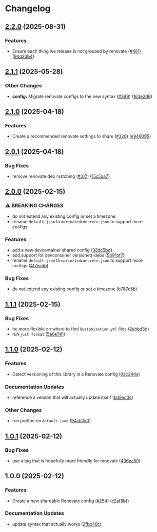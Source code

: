 # Changelog

## [2.2.0](https://github.com/marinatedconcrete/config/compare/renovate-config-2.1.1...renovate-config-2.2.0) (2025-08-31)


### Features

* Ensure each thing we release is not grouped by renovate ([#481](https://github.com/marinatedconcrete/config/issues/481)) ([94d23b4](https://github.com/marinatedconcrete/config/commit/94d23b42473be3f4ed30449a98ab54199d8ae585))

## [2.1.1](https://github.com/marinatedconcrete/config/compare/renovate-config-2.1.0...renovate-config-2.1.1) (2025-05-28)


### Other Changes

* **config:** Migrate renovate configs to the new syntax ([#399](https://github.com/marinatedconcrete/config/issues/399)) ([163e2d6](https://github.com/marinatedconcrete/config/commit/163e2d68a1eeb1ac1b6f945ae373bf7cdfe4da80))

## [2.1.0](https://github.com/marinatedconcrete/config/compare/renovate-config-2.0.1...renovate-config-2.1.0) (2025-04-18)


### Features

* Create a recommended renovate settings to share ([#326](https://github.com/marinatedconcrete/config/issues/326)) ([e946095](https://github.com/marinatedconcrete/config/commit/e946095f53caab8fbb4c4148dfd35cc9d0fd809d))

## [2.0.1](https://github.com/marinatedconcrete/config/compare/renovate-config-2.0.0...renovate-config-2.0.1) (2025-04-18)


### Bug Fixes

* remove renovate deb matching ([#317](https://github.com/marinatedconcrete/config/issues/317)) ([15c5ba7](https://github.com/marinatedconcrete/config/commit/15c5ba76c34fd257d1f1ea404e0060bea3f43d6b))

## [2.0.0](https://github.com/marinatedconcrete/config/compare/renovate-config-1.1.1...renovate-config-2.0.0) (2025-02-15)


### ⚠ BREAKING CHANGES

* do not extend any existing config or set a timezone
* rename `default.json` to `marinatedconcrete.json` to support more configs

### Features

* add a new devcontainer shared config ([08dc5bd](https://github.com/marinatedconcrete/config/commit/08dc5bd3a13b11d1d3beda936df406e1b1fc0724))
* add support for devcontainer versioned-debs ([5b91bf7](https://github.com/marinatedconcrete/config/commit/5b91bf79a9b88c77127d685307a3b859e94f464d))
* rename `default.json` to `marinatedconcrete.json` to support more configs ([4f7eabb](https://github.com/marinatedconcrete/config/commit/4f7eabb0d1bcde2ac54c901809510c6d197c5cd7))


### Bug Fixes

* do not extend any existing config or set a timezone ([b787e5b](https://github.com/marinatedconcrete/config/commit/b787e5b3cee3c1f3d1f9f3c7e97acf24f3a5bade))

## [1.1.1](https://github.com/marinatedconcrete/config/compare/renovate-config-1.1.0...renovate-config-1.1.1) (2025-02-15)


### Bug Fixes

* be more flexible on where to find `kustomization.yml` files ([2abbd3d](https://github.com/marinatedconcrete/config/commit/2abbd3d744dd71e9de433c61b59a441813c834c4))
* run `just format` ([5a0e7d1](https://github.com/marinatedconcrete/config/commit/5a0e7d1372928716cb04c60bd4201122a7027ab0))

## [1.1.0](https://github.com/marinatedconcrete/config/compare/renovate-config-1.0.1...renovate-config-1.1.0) (2025-02-12)


### Features

* Detect versioning of this library in a Renovate config ([0ac244a](https://github.com/marinatedconcrete/config/commit/0ac244adb24d1cbde68f27fe9bea584f805c5ccc))


### Documentation Updates

* reference a version that will actually update itself ([bd2ec3c](https://github.com/marinatedconcrete/config/commit/bd2ec3cf206bdd438a6bbd0339f0811e3c2855f9))


### Other Changes

* run prettier on `default.json` ([94cb7d0](https://github.com/marinatedconcrete/config/commit/94cb7d0cc988322d036e38239c4c64ea8e75647d))

## [1.0.1](https://github.com/marinatedconcrete/config/compare/renovate-config@v1.0.0...renovate-config-1.0.1) (2025-02-12)


### Bug Fixes

* use a tag that is hopefully more friendly for renovate ([436ec50](https://github.com/marinatedconcrete/config/commit/436ec50e2170e995dd7a6a141780f5ff2706fa72))

## 1.0.0 (2025-02-12)


### Features

* Create a new shareable Renovate config ([#254](https://github.com/marinatedconcrete/config/issues/254)) ([c2af8bf](https://github.com/marinatedconcrete/config/commit/c2af8bf12f414ec008849126ac124fd15c657ebf))


### Documentation Updates

* update syntax that actually works ([2fbc40c](https://github.com/marinatedconcrete/config/commit/2fbc40c56e352559491129b9f1d2b4ef8d45c57e))
